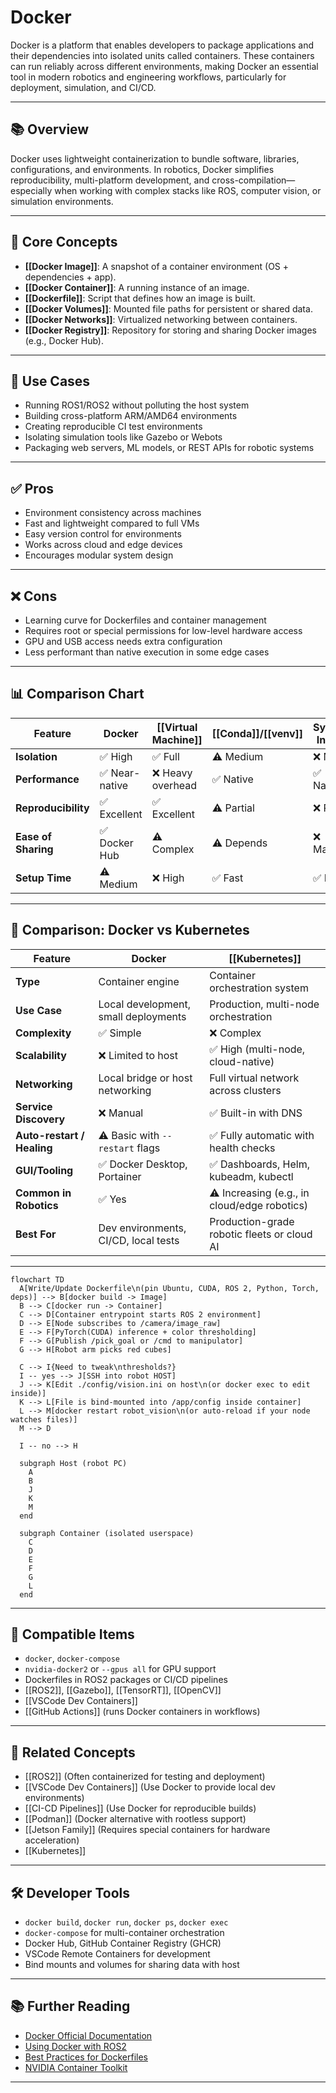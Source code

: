 # Docker

Docker is a platform that enables developers to package applications and their dependencies into isolated units called containers. These containers can run reliably across different environments, making Docker an essential tool in modern robotics and engineering workflows, particularly for deployment, simulation, and CI/CD.

---

## 📚 Overview

Docker uses lightweight containerization to bundle software, libraries, configurations, and environments. In robotics, Docker simplifies reproducibility, multi-platform development, and cross-compilation—especially when working with complex stacks like ROS, computer vision, or simulation environments.

---

## 🧠 Core Concepts

- **[[Docker Image]]**: A snapshot of a container environment (OS + dependencies + app).
- **[[Docker Container]]**: A running instance of an image.
- **[[Dockerfile]]**: Script that defines how an image is built.
- **[[Docker Volumes]]**: Mounted file paths for persistent or shared data.
- **[[Docker Networks]]**: Virtualized networking between containers.
- **[[Docker Registry]]**: Repository for storing and sharing Docker images (e.g., Docker Hub).

---

## 🧰 Use Cases

- Running ROS1/ROS2 without polluting the host system
- Building cross-platform ARM/AMD64 environments
- Creating reproducible CI test environments
- Isolating simulation tools like Gazebo or Webots
- Packaging web servers, ML models, or REST APIs for robotic systems

---

## ✅ Pros

- Environment consistency across machines
- Fast and lightweight compared to full VMs
- Easy version control for environments
- Works across cloud and edge devices
- Encourages modular system design

---

## ❌ Cons

- Learning curve for Dockerfiles and container management
- Requires root or special permissions for low-level hardware access
- GPU and USB access needs extra configuration
- Less performant than native execution in some edge cases

---

## 📊 Comparison Chart

| Feature               | Docker                  | [[Virtual Machine]]         | [[Conda]]/[[venv]]           | System Install        |
|-----------------------|-------------------------|--------------------------|----------------------|------------------------|
| **Isolation**         | ✅ High                 | ✅ Full                 | ⚠️ Medium           | ❌ None               |
| **Performance**       | ✅ Near-native           | ❌ Heavy overhead        | ✅ Native            | ✅ Native              |
| **Reproducibility**   | ✅ Excellent             | ✅ Excellent             | ⚠️ Partial           | ❌ Poor               |
| **Ease of Sharing**   | ✅ Docker Hub            | ⚠️ Complex              | ⚠️ Depends           | ❌ Manual             |
| **Setup Time**        | ⚠️ Medium               | ❌ High                 | ✅ Fast              | ✅ Fast                |

---


## 🤖 Comparison: Docker vs Kubernetes

| Feature                     | Docker                              | [[Kubernetes]]                                  |
|-----------------------------|--------------------------------------|---------------------------------------------|
| **Type**                    | Container engine                     | Container orchestration system              |
| **Use Case**                | Local development, small deployments | Production, multi-node orchestration        |
| **Complexity**              | ✅ Simple                            | ❌ Complex                                  |
| **Scalability**             | ❌ Limited to host                   | ✅ High (multi-node, cloud-native)          |
| **Networking**              | Local bridge or host networking      | Full virtual network across clusters        |
| **Service Discovery**       | ❌ Manual                            | ✅ Built-in with DNS                        |
| **Auto-restart / Healing**  | ⚠️ Basic with `--restart` flags     | ✅ Fully automatic with health checks       |
| **GUI/Tooling**             | ✅ Docker Desktop, Portainer         | ✅ Dashboards, Helm, kubeadm, kubectl       |
| **Common in Robotics**      | ✅ Yes                               | ⚠️ Increasing (e.g., in cloud/edge robotics)|
| **Best For**                | Dev environments, CI/CD, local tests | Production-grade robotic fleets or cloud AI |

---

```mermaid
flowchart TD
  A[Write/Update Dockerfile\n(pin Ubuntu, CUDA, ROS 2, Python, Torch, deps)] --> B[docker build -> Image]
  B --> C[docker run -> Container]
  C --> D[Container entrypoint starts ROS 2 environment]
  D --> E[Node subscribes to /camera/image_raw]
  E --> F[PyTorch(CUDA) inference + color thresholding]
  F --> G[Publish /pick_goal or /cmd to manipulator]
  G --> H[Robot arm picks red cubes]

  C --> I{Need to tweak\nthresholds?}
  I -- yes --> J[SSH into robot HOST]
  J --> K[Edit ./config/vision.ini on host\n(or docker exec to edit inside)]
  K --> L[File is bind-mounted into /app/config inside container]
  L --> M[docker restart robot_vision\n(or auto-reload if your node watches files)]
  M --> D

  I -- no --> H

  subgraph Host (robot PC)
    A
    B
    J
    K
    M
  end

  subgraph Container (isolated userspace)
    C
    D
    E
    F
    G
    L
  end
```

---

## 🔧 Compatible Items

- `docker`, `docker-compose`
- `nvidia-docker2` or `--gpus all` for GPU support
- Dockerfiles in ROS2 packages or CI/CD pipelines
- [[ROS2]], [[Gazebo]], [[TensorRT]], [[OpenCV]]
- [[VSCode Dev Containers]]
- [[GitHub Actions]] (runs Docker containers in workflows)

---

## 🔗 Related Concepts

- [[ROS2]] (Often containerized for testing and deployment)
- [[VSCode Dev Containers]] (Use Docker to provide local dev environments)
- [[CI-CD Pipelines]] (Use Docker for reproducible builds)
- [[Podman]] (Docker alternative with rootless support)
- [[Jetson Family]] (Requires special containers for hardware acceleration)
- [[Kubernetes]]

---

## 🛠 Developer Tools

- `docker build`, `docker run`, `docker ps`, `docker exec`
- `docker-compose` for multi-container orchestration
- Docker Hub, GitHub Container Registry (GHCR)
- VSCode Remote Containers for development
- Bind mounts and volumes for sharing data with host

---

## 📚 Further Reading

- [Docker Official Documentation](https://docs.docker.com/)
- [Using Docker with ROS2](https://docs.ros.org/en/foxy/How-To-Guides/Working-with-Docker.html)
- [Best Practices for Dockerfiles](https://docs.docker.com/develop/develop-images/dockerfile_best-practices/)
- [NVIDIA Container Toolkit](https://docs.nvidia.com/datacenter/cloud-native/container-toolkit/)

---
